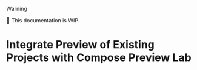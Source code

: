 > [!WARNING]
> 🚨 This documentation is WIP.

# Integrate Preview of Existing Projects with Compose Preview Lab
